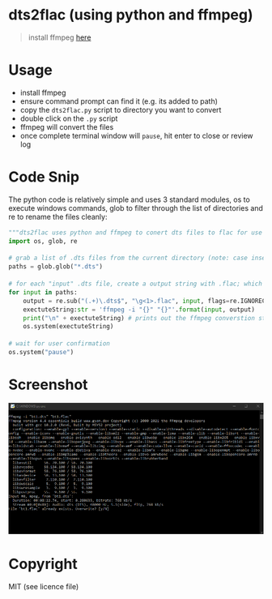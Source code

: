 # dts2flac (using python and ffmpeg)

> install ffmpeg [here](https://ffmpeg.org/)

# Usage
- install ffmpeg
- ensure command prompt can find it (e.g. its added to path)
- copy the ```dts2flac.py``` script to directory you want to convert
- double click on the ```.py``` script
- ffmpeg will convert the files
- once complete terminal window will ```pause```, hit enter to close or review log

# Code Snip
The python code is relatively simple and uses 3 standard modules, os to execute windows commands, glob to filter through the list of directories and re to rename the files cleanly:

```py
"""dts2flac uses python and ffmpeg to conert dts files to flac for use in kodi"""
import os, glob, re

# grab a list of .dts files from the current directory (note: case insensitive)
paths = glob.glob("*.dts")

# for each "input" .dts file, create a output string with .flac; which also informs ffmpeg of the type to convert
for input in paths:
	output = re.sub("(.+)\.dts$", "\g<1>.flac", input, flags=re.IGNORECASE)
	exectuteString:str = 'ffmpeg -i "{}" "{}"'.format(input, output)
	print("\n" + exectuteString) # prints out the ffmpeg converstion string
	os.system(exectuteString)

# wait for user confirmation
os.system("pause")
```

# Screenshot

![](.screenshot/example.png)

# Copyright
MIT (see licence file)